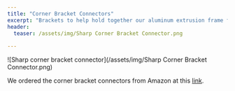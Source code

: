 ```yaml
---
title: "Corner Bracket Connectors"
excerpt: "Brackets to help hold together our aluminum extrusion frame for our housing"
header:
  teaser: /assets/img/Sharp Corner Bracket Connector.png
  
---
```


![Sharp corner bracket connector](/assets/img/Sharp Corner Bracket Connector.png)

We ordered the corner bracket connectors from Amazon at this [link](https://www.amazon.com/Befenybay-Bracket-Connector-Aluminum-Extrusion/dp/B08HCSPZ6G?crid=2TMEW8Y3XWJUG&keywords=right%2Bangle%2B2020&qid=1679322727&sprefix=right%2Bangle%2B2020%2B%2Caps%2C87&sr=8-22-spons&spLa=ZW5jcnlwdGVkUXVhbGlmaWVyPUFYRjhaSTlCU0o0MVomZW5jcnlwdGVkSWQ9QTAwMTM3MTYzNktWUzUzTUhMSEVIJmVuY3J5cHRlZEFkSWQ9QTAxODc1NzczQ1ZCV1VRVjhVMFBaJndpZGdldE5hbWU9c3BfYnRmJmFjdGlvbj1jbGlja1JlZGlyZWN0JmRvTm90TG9nQ2xpY2s9dHJ1ZQ%3D%3D&linkCode=sl1&tag=drd0cf-20&linkId=d166a92b16883685a17c61d7e0190ba2&language=en_US&ref_=as_li_ss_tl&th=1). 
